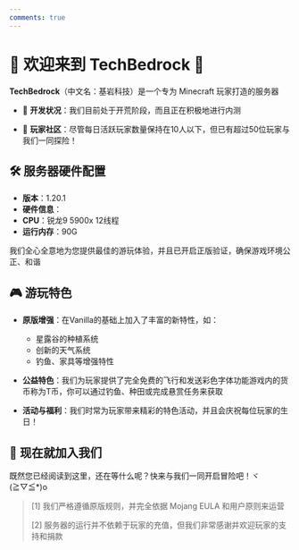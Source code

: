 ```yaml
---
comments: true
---
```


# 🌟 欢迎来到 **TechBedrock** 🌟

**TechBedrock**（中文名：基岩科技）是一个专为 Minecraft 玩家打造的服务器

- 🔸 **开发状况**：我们目前处于开荒阶段，而且正在积极地进行内测
  
- 🔸 **玩家社区**：尽管每日活跃玩家数量保持在10人以下，但已有超过50位玩家与我们一同探险！

## 🛠 服务器硬件配置

- **版本**：1.20.1
- **硬件信息**：
- **CPU**：锐龙9 5900x 12线程
- **运行内存**：90G
  
我们全心全意地为您提供最佳的游玩体验，并且已开启正版验证，确保游戏环境公正、和谐

## 🎮 游玩特色

- **原版增强**：在Vanilla的基础上加入了丰富的新特性，如：
  - 星露谷的种植系统
  - 创新的天气系统
  - 钓鱼、家具等增强特性

- **公益特色**：我们为玩家提供了完全免费的飞行和发送彩色字体功能游戏内的货币称为T币，你可以通过钓鱼、种田或完成悬赏任务来获取

- **活动与福利**：我们时常为玩家带来精彩的特色活动，并且会庆祝每位玩家的生日！

## 🌈 现在就加入我们

既然您已经阅读到这里，还在等什么呢？快来与我们一同开启冒险吧！ヾ(≧▽≦*)o

> [1] 我们严格遵循原版规则，并完全依据 Mojang EULA 和用户原则来运营
>
> [2] 服务器的运行并不依赖于玩家的充值，但我们非常感谢并欢迎玩家的支持和捐款
